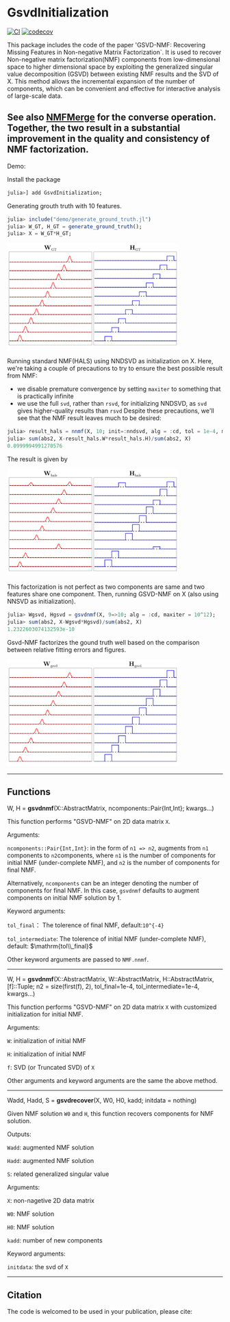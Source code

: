 # GsvdInitialization

[![CI](https://github.com/HolyLab/GsvdInitialization.jl/actions/workflows/CI.yml/badge.svg)](https://github.com/HolyLab/GsvdInitialization.jl/actions/workflows/CI.yml)
[![codecov](https://codecov.io/gh/HolyLab/GsvdInitialization.jl/graph/badge.svg?token=LxqRCsZIvn)](https://codecov.io/gh/HolyLab/GsvdInitialization.jl)

This package includes the code of the paper 'GSVD-NMF: Recovering Missing Features in
Non-negative Matrix Factorization`. 
It is used to recover Non-negative matrix factorization(NMF) components from low-dimensional space to higher dimensional space by exploiting the generalized singular value decomposition (GSVD) between existing NMF results and the SVD of X.
This method allows the incremental expansion of the number of components, which can be convenient and effective for interactive analysis of large-scale data.

See also [NMFMerge](https://github.com/HolyLab/NMFMerge.jl) for the converse operation. Together, the two result in a substantial improvement in the quality and consistency of NMF factorization.
---------------------------

Demo:

Install the package
```julia
julia>] add GsvdInitialization;
```

Generating grouth truth with 10 features.

```julia
julia> include("demo/generate_ground_truth.jl")
julia> W_GT, H_GT = generate_ground_truth();
julia> X = W_GT*H_GT;
```

<img src="demo/GroundTruth.png" alt="Sample Figure" width="400"/>

Running standard NMF(HALS) using NNDSVD as initialization on X. Here, we're taking a couple of precautions to try to ensure the best possible result from NMF:
- we disable premature convergence by setting `maxiter` to something that is practically infinite
- we use the full `svd`, rather than `rsvd`, for initializing NNDSVD, as `svd` gives higher-quality results than `rsvd`
Despite these precautions, we'll see that the NMF result leaves much to be desired:

```julia
julia> result_hals = nnmf(X, 10; init=:nndsvd, alg = :cd, tol = 1e-4, maxiter=10^12, initdata = svd(X));
julia> sum(abs2, X-result_hals.W*result_hals.H)/sum(abs2, X)
0.0999994991270576
```
The result is given by

<img src="demo/ResultHals.png" alt="Sample Figure" width="400"/>

This factorization is not perfect as two components are same and two features share one component.
Then, running GSVD-NMF on X (also using NNSVD as initialization).

```julia
julia> Wgsvd, Hgsvd = gsvdnmf(X, 9=>10; alg = :cd, maxiter = 10^12);
julia> sum(abs2, X-Wgsvd*Hgsvd)/sum(abs2, X)
1.2322603074132593e-10
```
Gsvd-NMF factorizes the gound truth well based on the comparison between relative fitting errors and figures.

<img src="demo/ResultGsvdNMF.png" alt="Sample Figure" width="400"/>


---------------------------

## Functions

W, H = **gsvdnmf**(X::AbstractMatrix, ncomponents::Pair{Int,Int}; kwargs...)

This function performs "GSVD-NMF" on 2D data matrix ``X``.

Arguments:

``ncomponents::Pair{Int,Int}``: in the form of ``n1 => n2``, augments from ``n1`` components to ``n2``components, where ``n1`` is the number of components for initial NMF (under-complete NMF), and ``n2`` is the number of components for final NMF.

Alternatively, ``ncomponents`` can be an integer denoting the number of components for final NMF. 
In this case, ``gsvdnmf`` defaults to augment components on initial NMF solution by 1.

Keyword arguments:

``tol_final``： The tolerence of final NMF, default:``10^{-4}``

``tol_intermediate``: The tolerence of initial NMF (under-complete NMF), default: $\mathrm{tol\\_final}$

Other keyword arguments are passed to ``NMF.nnmf``.

-----

W, H = **gsvdnmf**(X::AbstractMatrix, W::AbstractMatrix, H::AbstractMatrix, [f]::Tuple; 
                   n2 = size(first(f), 2), 
                   tol_final=1e-4, 
                   tol_intermediate=1e-4, 
                   kwargs...)

This function performs "GSVD-NMF" on 2D data matrix ``X`` with customized initialization for initial NMF.

Arguments:

``W``: initialization of initial NMF

``H``: initialization of initial NMF

``f``: SVD (or Truncated SVD) of ``X``

Other arguments and keyword arguments are the same the above method.

-----

Wadd, Hadd, S = **gsvdrecover**(X, W0, H0, kadd; initdata = nothing)

Given NMF solution ``W0`` and ``H``, this function recovers components for NMF solution. 

Outputs:

``Wadd``: augmented NMF solution

``Hadd``: augmented NMF solution

``S``: related generalized singular value

Arguments:

``X``: non-nagetive 2D data matrix

``W0``: NMF solution

``H0``: NMF solution

``kadd``: number of new components

Keyword arguments:

``initdata``: the svd of ``X``

-----

## Citation
The code is welcomed to be used in your publication, please cite:





